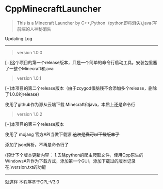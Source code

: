 # CppMinecraftLauncher
> This is a Minecraft Launcher by C++,Python（python即将消失),java(写前端的人神秘消失

Updating Log

------
> version 1.0.0

[+]这个项目的第一个release版本，只是一个简单的命令行启动工具，安装包里塞了一整个Minecraft和java

> version 1.0.1

[+]本项目的第二个release版本（由于zcygod很脑残不会添加多个release，删除了1.0.0的release）

使用了github作为源从云端下载 Minecraft和java，本质上还是命令行

> version 1.0.2

[+]本项目的第三个release版本

使用了 mojang 官方API当做下载源.~~这次是真可以下载版本了~~

添加了json解析，不再是命令行了

(预计下个版本更新内容： 1.去除python的爬虫爬取文件，使用Cpp原生的WindowsAPI作为下载方式，添加第一个GUI，添加下载过的版本记录在.\version.txt的功能


-------
就这样
本程序基于GPL-V3.0
